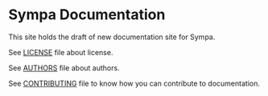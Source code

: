 Sympa Documentation
===================

This site holds the draft of new documentation site for Sympa.

See [LICENSE](License.md) file about license.

See [AUTHORS](AUTHORS.md) file about authors.

See [CONTRIBUTING](CONTRIBUTING.md) file to know how you can contribute to
documentation.

